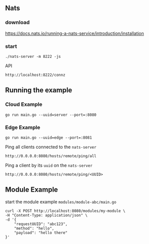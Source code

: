 
## Nats

### download

https://docs.nats.io/running-a-nats-service/introduction/installation

### start

```
./nats-server -m 8222 -js
```

API
```
http://localhost:8222/connz
```

## Running the example

### Cloud Example
```
go run main.go --uuid=server --port=:8080
```

### Edge Example
```
go run main.go --uuid=edge --port=:8081
```

Ping all clients connected to the `nats-server`

```
http://0.0.0.0:8080/hosts/remote/ping/all
```

Ping a client by its `uuid` on the `nats-server`

```
http://0.0.0.0:8080/hosts/remote/ping/<UUID>
```



## Module Example

start the module example `modules/module-abc/main.go`


```curl
curl -X POST http://localhost:8080/modules/my-module \
-H "Content-Type: application/json" \
-d '{
    "requestUUID": "abc123",
    "method": "hello",
    "payload": "hello there"
}'

```